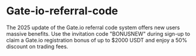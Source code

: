 # Gate-io-referral-code
The 2025 update of the Gate.io referral code system offers new users massive benefits. Use the invitation code "BONUSNEW" during sign-up to claim a Gate.io registration bonus of up to $2000 USDT and enjoy a 50% discount on trading fees.
